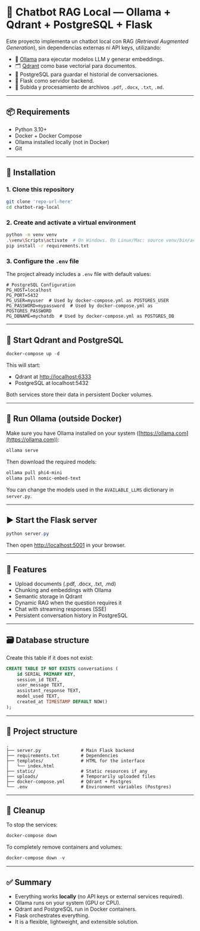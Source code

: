 # 🧠 Chatbot RAG Local — Ollama + Qdrant + PostgreSQL + Flask

Este proyecto implementa un chatbot local con RAG (*Retrieval Augmented Generation*), sin dependencias externas ni API keys, utilizando:

- 🧠 [Ollama](https://ollama.com/) para ejecutar modelos LLM y generar embeddings.
- 🗂️ [Qdrant](https://qdrant.tech/) como base vectorial para documentos.
- 🐘 PostgreSQL para guardar el historial de conversaciones.
- 🧪 Flask como servidor backend.
- 📄 Subida y procesamiento de archivos `.pdf`, `.docx`, `.txt`, `.md`.

---

## 📦 Requirements

- Python 3.10+
- Docker + Docker Compose
- Ollama installed locally (not in Docker)
- Git

---

## 🚀 Installation

### 1. Clone this repository

```bash
git clone 'repo-url-here'
cd chatbot-rag-local
```

### 2. Create and activate a virtual environment

```bash
python -m venv venv
.\venv\Scripts\activate  # On Windows. On Linux/Mac: source venv/bin/activate
pip install -r requirements.txt
```

### 3. Configure the `.env` file

The project already includes a `.env` file with default values:

```env
# PostgreSQL Configuration
PG_HOST=localhost
PG_PORT=5432
PG_USER=myuser  # Used by docker-compose.yml as POSTGRES_USER
PG_PASSWORD=mypassword  # Used by docker-compose.yml as POSTGRES_PASSWORD
PG_DBNAME=mychatdb  # Used by docker-compose.yml as POSTGRES_DB
```

---

## 🐳 Start Qdrant and PostgreSQL

```powershell
docker-compose up -d
```

This will start:

* Qdrant at [http://localhost:6333](http://localhost:6333)
* PostgreSQL at localhost:5432

Both services store their data in persistent Docker volumes.

---

## 🧠 Run Ollama (outside Docker)

Make sure you have Ollama installed on your system ([https://ollama.com](https://ollama.com)):

```powershell
ollama serve
```

Then download the required models:

```powershell
ollama pull phi4-mini
ollama pull nomic-embed-text
```

You can change the models used in the `AVAILABLE_LLMS` dictionary in `server.py`.

---

## ▶️ Start the Flask server

```powershell
python server.py
```

Then open [http://localhost:5001](http://localhost:5001) in your browser.

---

## 📄 Features

* Upload documents (.pdf, .docx, .txt, .md)
* Chunking and embeddings with Ollama
* Semantic storage in Qdrant
* Dynamic RAG when the question requires it
* Chat with streaming responses (SSE)
* Persistent conversation history in PostgreSQL

---

## 🗃 Database structure

Create this table if it does not exist:

```sql
CREATE TABLE IF NOT EXISTS conversations (
    id SERIAL PRIMARY KEY,
    session_id TEXT,
    user_message TEXT,
    assistant_response TEXT,
    model_used TEXT,
    created_at TIMESTAMP DEFAULT NOW()
);
```

---

## 📁 Project structure

```
.
├── server.py               # Main Flask backend
├── requirements.txt        # Dependencies
├── templates/              # HTML for the interface
│   └── index.html
├── static/                 # Static resources if any
├── uploads/                # Temporarily uploaded files
├── docker-compose.yml      # Qdrant + Postgres
└── .env                    # Environment variables (Postgres)
```

---

## 🧽 Cleanup

To stop the services:

```powershell
docker-compose down
```

To completely remove containers and volumes:

```powershell
docker-compose down -v
```

---

## ✅ Summary

* Everything works **locally** (no API keys or external services required).
* Ollama runs on your system (GPU or CPU).
* Qdrant and PostgreSQL run in Docker containers.
* Flask orchestrates everything.
* It is a flexible, lightweight, and extensible solution.
